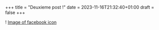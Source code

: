 +++
title = "Deuxieme post !"
date = 2023-11-16T21:32:40+01:00
draft = false
+++

! [Image of facebook icon ](https://raw.githubusercontent.com/Amineabali2003/hugo-class/main/facebook-icon.png)